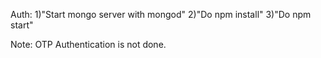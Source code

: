 Auth:
1)"Start mongo server with mongod"
2)"Do npm install"
3)"Do npm start" 

 Note: OTP  Authentication is not done.
